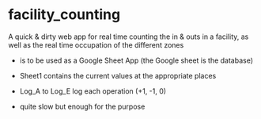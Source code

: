 # facility_counting
A quick &amp; dirty web app for real time counting the in &amp; outs in a facility, as well as the real time occupation of the different zones

- is to be used as a Google Sheet App (the Google sheet is the database)
- Sheet1 contains the current values at the appropriate places
- Log_A to Log_E log each operation (+1, -1, 0)

- quite slow but enough for the purpose

